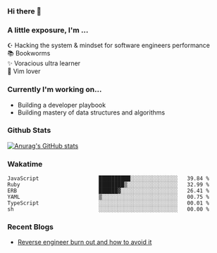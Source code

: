 ### Hi there 👋
### A little exposure, I'm ...

☪ Hacking the system & mindset for software engineers performance <br/>
📚 Bookworms <br/>
✨ Voracious ultra learner <br/>
🎠 Vim lover <br/>

<!--
**bitethecode/bitethecode** is a ✨ _special_ ✨ repository because its `README.md` (this file) appears on your GitHub profile.

Here are some ideas to get you started:

- 🔭 I’m currently working on ...
- 🌱 I’m currently learning ...
- 👯 I’m looking to collaborate on ...
- 🤔 I’m looking for help with ...
- 💬 Ask me about ...
- 📫 How to reach me: ...
- 😄 Pronouns: ...
- ⚡ Fun fact: ...
-->

### Currently I'm working on... 
- Building a developer playbook
- Building mastery of data structures and algorithms

### Github Stats
[![Anurag's GitHub stats](https://github-readme-stats.vercel.app/api?username=bitethecode&count_private=true&showing_icons=true)](https://github.com/anuraghazra/github-readme-stats)

### Wakatime
<!--START_SECTION:waka-->

```text
JavaScript                   ██████████░░░░░░░░░░░░░░░   39.84 %
Ruby                         ████████▒░░░░░░░░░░░░░░░░   32.99 %
ERB                          ██████▓░░░░░░░░░░░░░░░░░░   26.41 %
YAML                         ▒░░░░░░░░░░░░░░░░░░░░░░░░   00.75 %
TypeScript                   ░░░░░░░░░░░░░░░░░░░░░░░░░   00.01 %
sh                           ░░░░░░░░░░░░░░░░░░░░░░░░░   00.00 %
```

<!--END_SECTION:waka-->

### Recent Blogs
- [Reverse engineer burn out and how to avoid it](https://bitethecode.org/#/articles/reverse-engineer-burnout-and-how-to-avoid-it)

